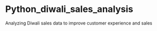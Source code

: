 # Python_diwali_sales_analysis
Analyzing Diwali sales data to improve customer experience and sales
